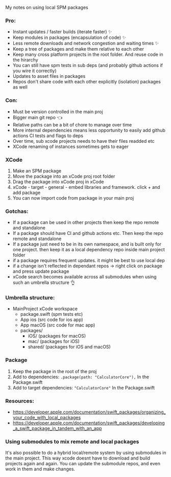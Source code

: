 My notes on using local SPM packages<!--more-->

### Pro:
- Instant updates / faster builds (iterate faster) ✨
- Keep modules in packages (encapsulation of code) ✨
- Less remote downloads and network congestion and waiting times ✨
- Keep a tree of packages and make them relative to each other
- Keep many cross platform projects in the root folder. And reuse code in the hirarchy
- You can still have spm tests in sub deps (and probably github actions if you wire it correctly)
- Updates to asset files in packages
- Repos don't share code with each other explicitly (isolation) packages as well

### Con:
- Must be version controlled in the main proj
- Bigger main git repo 👈
- Relative paths can be a bit of chore to manage over time
- More internal dependencies means less opportunity to easily add github actions CI tests and flags to deps
- Over time, sub xcode projects needs to have their files readded etc
- XCode renaming of instances sometimes gets to eager

### XCode
1. Make an SPM package
2. Move the package into an xCode proj root folder
3. Drag the package into xCode proj in xCode
4. xCode - target - general - embed libraries and framework. click + and add package
5. You can now import code from package in your main proj

### Gotchas:
- If a package can be used in other projects then keep the repo remote and standalone
- If a package should have CI and github actions etc. Then keep the repo remote and standalone
- If a package just need to be in its own namespace, and is built only for one project. then keep it as a local dependency repo inside main project folder
- if a package requires frequent updates. it might be best to use local dep
- if a change isn't reflected in dependant repos -> right click on package and press update package
- xCode search becomes available across all submodules when using such an umbrella structure 👌

### Umbrella structure:
- MainProject xCode workspace
	- package.swift (spm tests etc)
	- App ios  (src code for ios app)
	- App macOS (src code for mac app)
	- packages/
		- iOS/ (packages for macOS)
		- mac/ (packages for iOS)
		- shared/ (packages for iOS and macOS)

### Package
1. Keep the package in the root of the proj
2. Add to dependencies: `.package(path: "CalculatorCore"),` In the Package.swift
3. Add to target dependencies: `"CalculatorCore"` In the Package.swift

### Resources:
- https://developer.apple.com/documentation/swift_packages/organizing_your_code_with_local_packages
- https://developer.apple.com/documentation/swift_packages/developing_a_swift_package_in_tandem_with_an_app


### Using submodules to mix remote and local packages
It's also possible to do a hybrid local/remote system by using submodules in the main project. This way xcode doesnt have to download and build projects again and again. You can update the submodule repos, and even work in them and make changes. 